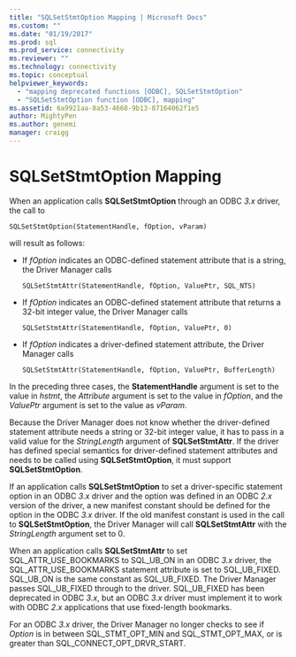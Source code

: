 ```yaml
---
title: "SQLSetStmtOption Mapping | Microsoft Docs"
ms.custom: ""
ms.date: "01/19/2017"
ms.prod: sql
ms.prod_service: connectivity
ms.reviewer: ""
ms.technology: connectivity
ms.topic: conceptual
helpviewer_keywords: 
  - "mapping deprecated functions [ODBC], SQLSetStmtOption"
  - "SQLSetStmtOption function [ODBC], mapping"
ms.assetid: 6a9921aa-8a53-4668-9b13-87164062f1e5
author: MightyPen
ms.author: genemi
manager: craigg
---
```

# SQLSetStmtOption Mapping
When an application calls **SQLSetStmtOption** through an ODBC *3.x* driver, the call to  
  
```  
SQLSetStmtOption(StatementHandle, fOption, vParam)  
```  
  
 will result as follows:  
  
-   If *fOption* indicates an ODBC-defined statement attribute that is a string, the Driver Manager calls  
  
    ```  
    SQLSetStmtAttr(StatementHandle, fOption, ValuePtr, SQL_NTS)  
    ```  
  
-   If *fOption* indicates an ODBC-defined statement attribute that returns a 32-bit integer value, the Driver Manager calls  
  
    ```  
    SQLSetStmtAttr(StatementHandle, fOption, ValuePtr, 0)  
    ```  
  
-   If *fOption* indicates a driver-defined statement attribute, the Driver Manager calls  
  
    ```  
    SQLSetStmtAttr(StatementHandle, fOption, ValuePtr, BufferLength)  
    ```  
  
 In the preceding three cases, the **StatementHandle** argument is set to the value in *hstmt*, the *Attribute* argument is set to the value in *fOption*, and the *ValuePtr* argument is set to the value as *vParam*.  
  
 Because the Driver Manager does not know whether the driver-defined statement attribute needs a string or 32-bit integer value, it has to pass in a valid value for the *StringLength* argument of **SQLSetStmtAttr**. If the driver has defined special semantics for driver-defined statement attributes and needs to be called using **SQLSetStmtOption**, it must support **SQLSetStmtOption**.  
  
 If an application calls **SQLSetStmtOption** to set a driver-specific statement option in an ODBC *3.x* driver and the option was defined in an ODBC *2.x* version of the driver, a new manifest constant should be defined for the option in the ODBC *3.x* driver. If the old manifest constant is used in the call to **SQLSetStmtOption**, the Driver Manager will call **SQLSetStmtAttr** with the *StringLength* argument set to 0.  
  
 When an application calls **SQLSetStmtAttr** to set SQL_ATTR_USE_BOOKMARKS to SQL_UB_ON in an ODBC *3.x* driver, the SQL_ATTR_USE_BOOKMARKS statement attribute is set to SQL_UB_FIXED. SQL_UB_ON is the same constant as SQL_UB_FIXED. The Driver Manager passes SQL_UB_FIXED through to the driver. SQL_UB_FIXED has been deprecated in ODBC *3.x*, but an ODBC *3.x* driver must implement it to work with ODBC *2.x* applications that use fixed-length bookmarks.  
  
 For an ODBC *3.x* driver, the Driver Manager no longer checks to see if *Option* is in between SQL_STMT_OPT_MIN and SQL_STMT_OPT_MAX, or is greater than SQL_CONNECT_OPT_DRVR_START.
